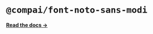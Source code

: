 # `@compai/font-noto-sans-modi`

[**Read the docs &rarr;**](https://components.ai/docs/typefaces/noto-sans-modi)
